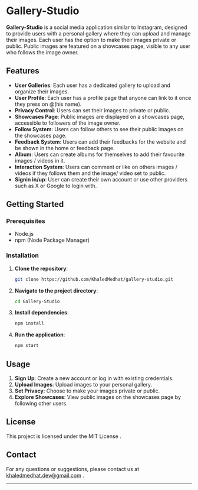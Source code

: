 # Gallery-Studio

**Gallery-Studio** is a social media application similar to Instagram, designed to provide users with a personal gallery where they can upload and manage their images. Each user has the option to make their images private or public. Public images are featured on a showcases page, visible to any user who follows the image owner.

## Features
- **User Galleries**: Each user has a dedicated gallery to upload and organize their images.
- **User Profile**: Each user has a profile page that anyone can link to it once they press on @(his name).
- **Privacy Control**: Users can set their images to private or public.
- **Showcases Page**: Public images are displayed on a showcases page, accessible to followers of the image owner.
- **Follow System**: Users can follow others to see their public images on the showcases page.
- **Feedback System**: Users can add their feedbacks for the website and be shown in the home or feedback page.
- **Album**: Users can create albums for themselves to add their favourite images / videos in it.
- **Interaction System**: Users can comment or like on others images / videos if they follows them and the image/ video set to public.
- **Signin in/up**: User can create their own account or use other providers such as X or Google to login with.

## Getting Started

### Prerequisites
- Node.js
- npm (Node Package Manager)

### Installation
1. **Clone the repository**:
    ```bash
    git clone https://github.com/KhaledMedhat/gallery-studio.git
    ```
2. **Navigate to the project directory**:
    ```bash
    cd Gallery-Studio
    ```
3. **Install dependencies**:
    ```bash
    npm install
    ```
4. **Run the application**:
    ```bash
    npm start
    ```

## Usage
1. **Sign Up**: Create a new account or log in with existing credentials.
2. **Upload Images**: Upload images to your personal gallery.
3. **Set Privacy**: Choose to make your images private or public.
4. **Explore Showcases**: View public images on the showcases page by following other users.

## License
This project is licensed under the MIT License .

## Contact
For any questions or suggestions, please contact us at khaledmedhat.dev@gmail.com .

---
